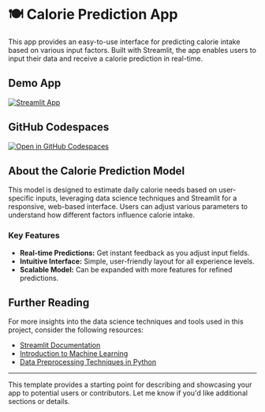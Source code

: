 
# 🍽️ Calorie Prediction App

This app provides an easy-to-use interface for predicting calorie intake based on various input factors. Built with Streamlit, the app enables users to input their data and receive a calorie prediction in real-time.

## Demo App

[![Streamlit App](https://static.streamlit.io/badges/streamlit_badge_black_white.svg)](https://app-calorie-predictor.streamlit.app/)

## GitHub Codespaces

[![Open in GitHub Codespaces](https://github.com/codespaces/badge.svg)](https://codespaces.new/streamlit/calorie-prediction?quickstart=1)

## About the Calorie Prediction Model

This model is designed to estimate daily calorie needs based on user-specific inputs, leveraging data science techniques and Streamlit for a responsive, web-based interface. Users can adjust various parameters to understand how different factors influence calorie intake.

### Key Features
- **Real-time Predictions:** Get instant feedback as you adjust input fields.
- **Intuitive Interface:** Simple, user-friendly layout for all experience levels.
- **Scalable Model:** Can be expanded with more features for refined predictions.

## Further Reading

For more insights into the data science techniques and tools used in this project, consider the following resources:
- [Streamlit Documentation](https://docs.streamlit.io/)
- [Introduction to Machine Learning](https://www.coursera.org/learn/machine-learning)
- [Data Preprocessing Techniques in Python](https://scikit-learn.org/stable/modules/preprocessing.html) 

---

This template provides a starting point for describing and showcasing your app to potential users or contributors. Let me know if you'd like additional sections or details.
